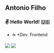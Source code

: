 ## Antonio Filho

### ✌️ Hello World! 🇺🇸

- ☕ *Dev. Frontend
  
<img src="https://img.shields.io/static/v1?label=Angular&message=framework&color=blue&style=for-the-badge&logo=ANGULAR"/>  
<img src="https://img.shields.io/static/v1?label=JAVASCRIPT&message=vanilla&color=blue&style=for-the-badge&logo=JAVASCRIPT"/>
